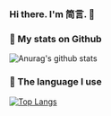 ### Hi there. I'm 简言. 👋

### 🌱 My stats on Github

![Anurag's github stats](https://github-readme-stats.vercel.app/api?username=jianyan74&show_icons=true)

### 🌱 The language I use

[![Top Langs](https://github-readme-stats.vercel.app/api/top-langs/?username=jianyan74&layout=compact)](https://github.com/jianyan74)